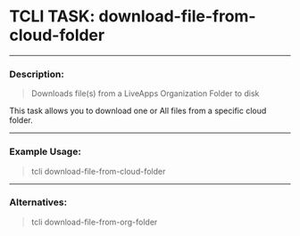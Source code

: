 # TCLI TASK: download-file-from-cloud-folder

---
### Description:
> Downloads file(s) from a LiveApps Organization Folder to disk

This task allows you to download one or All files from a specific cloud folder.

---
### Example Usage:
> tcli download-file-from-cloud-folder

---
### Alternatives:
> tcli download-file-from-org-folder
